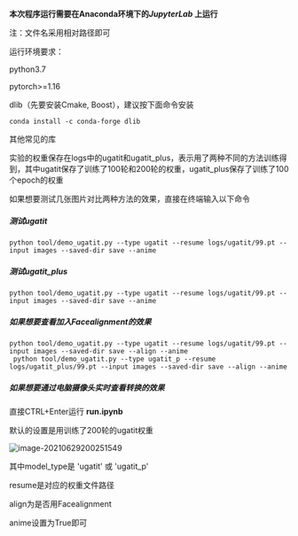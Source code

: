 **本次程序运行需要在Anaconda环境下的$JupyterLab$ 上运行**

注：文件名采用相对路径即可

运行环境要求：

python3.7

pytorch>=1.16

dlib（先要安装Cmake, Boost），建议按下面命令安装

```
conda install -c conda-forge dlib
```

其他常见的库



实验的权重保存在logs中的ugatit和ugatit_plus，表示用了两种不同的方法训练得到，其中ugatit保存了训练了100轮和200轮的权重，ugatit_plus保存了训练了100个epoch的权重

如果想要测试几张图片对比两种方法的效果，直接在终端输入以下命令

##### 测试ugatit

```
python tool/demo_ugatit.py --type ugatit --resume logs/ugatit/99.pt --input images --saved-dir save --anime
```

##### 测试ugatit_plus

```
python tool/demo_ugatit.py --type ugatit --resume logs/ugatit/99.pt --input images --saved-dir save --anime
```

##### 如果想要查看加入Facealignment的效果

```
python tool/demo_ugatit.py --type ugatit --resume logs/ugatit/99.pt --input images --saved-dir save --align --anime
 python tool/demo_ugatit.py --type ugatit_p --resume logs/ugatit_plus/99.pt --input images --saved-dir save --align --anime
```

##### 如果想要通过电脑摄像头实时查看转换的效果

直接CTRL+Enter运行  **run.ipynb**

默认的设置是用训练了200轮的ugatit权重

![image-20210629200251549](C:\Users\25478\AppData\Roaming\Typora\typora-user-images\image-20210629200251549.png)

其中model_type是 'ugatit​' 或 'ugatit_p'

resume是对应的权重文件路径

align为是否用Facealignment

anime设置为True即可